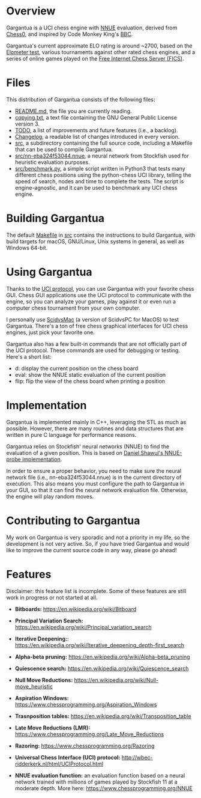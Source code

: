 # Overview
Gargantua is a UCI chess engine with [NNUE](https://www.chessprogramming.org/NNUE)
evaluation, derived from [Chess0](https://github.com/mkd/chess0), and inspired
by Code Monkey King's [BBC](https://github.com/maksimKorzh/bbc).

Gargantua's current approximate ELO rating is around ~2700, based on the
[Elometer test](http://www.elometer.net), various tournaments against other
rated chess engines, and a series of online games played on the
[Free Internet Chess Server (FICS)](https://www.freechess.org/).



# Files
This distribution of Gargantua consists of the following files:
- [README.md](https://github.com/mkd/gargantua/blob/master/README.md), the file
  you are currently reading.
- [copying.txt](https://github.com/mkd/gargantua/blob/master/copying.txt), a
  text file containing the GNU General Public License version 3.
- [TODO](https://github.com/mkd/gargantua/blob/master/TODO), a list of
  improvements and future features (i.e., a backlog).
- [Changelog](https://github.com/mkd/gargantua/blob/master/Changelog), a readable
  list of changes introduced in every version.
- [src](https://github.com/mkd/gargantua/blob/master/src), a subdirectory
  containing the full source code, including a Makefile that can be used
  to compile Gargantua.
- [src/nn-eba324f53044.nnue](https://github.com/mkd/gargantua/blob/master/src/nn-eba324f53044.nnue),
  a neural network from Stockfish used for heuristic evaluation purposes.
- [src/benchmark.py](https://github.com/mkd/gargantua/blob/master/src/benchmark.py),
  a simple script written in Python3 that tests many different chess positions
  using the python-chess UCI library, telling the speed of search, nodes and
  time to complete the tests. The script is engine-agnostic, and it can be 
  used to benchmark any UCI chess engine.



# Building Gargantua
The default [Makefile](https://github.com/gargantua/blob/master/src/Makefile)
in [src](https://github.com/mkd/gargantua/blob/master/src) contains the
instructions to build Gargantua, with build targets for macOS, GNU/Linux,
Unix systems in general, as well as Windows 64-bit.



# Using Gargantua
Thanks to the [UCI protocol](http://wbec-ridderkerk.nl/html/UCIProtocol.html),
you can use Gargantua with your favorite chess GUI.
Chess GUI applications use the UCI protocol to communicate with the engine, so
you can analyze your games, play against it or even run a computer chess
tournament from your own computer.

I personally use [ScidvsMac](http://scidvspc.sourceforge.net/) (a version
of ScidvsPC for MacOS) to test Gargantua. There's a ton of free chess graphical
interfaces for UCI chess engines, just pick your favorite one.

Gargantua also has a few built-in commands that are not officially part of the
UCI protocol. These commands are used for debugging or testing. Here's a short 
list:
- d: display the current position on the chess board
- eval: show the NNUE static evaluation of the current position
- flip: flip the view of the chess board when printing a position



# Implementation
Gargantua is implemented mainly in C++, leveraging the STL as much as possible.
However, there are many routines and data structures that are written in
pure C language for performance reasons.

Gargantua relies on Stockfish' neural networks (NNUE) to find the evaluation
of a given position. This is based on 
[Daniel Shawul's NNUE-probe implementation](https://github.com/dshawul/nnue-probe).


In order to ensure a proper behavior, you need to make sure the neural network
file (i.e., nn-eba324f53044.nnue) is in the current directory of execution. This
also means you must configure the path to Gargantua in your GUI, so that it can
find the neural network evaluation file. Otherwise, the engine will play random
moves.



# Contributing to Gargantua
My work on Gargantua is very sporadic and not a priority in my life, so the
development is not very active. So, if you have tried Gargantua and would like
to improve the current source code in any way, please go ahead!



# Features
Disclaimer: this feature list is incomplete. Some of these features are still
work in progress or not started at all.


- **Bitboards:** 
  https://en.wikipedia.org/wiki/Bitboard

- **Principal Variation Search:** 
  https://en.wikipedia.org/wiki/Principal_variation_search

- **Iterative Deepening:**:
  https://en.wikipedia.org/wiki/Iterative_deepening_depth-first_search

- **Alpha-beta pruning:**
  https://en.wikipedia.org/wiki/Alpha–beta_pruning
 
- **Quiescence search:**
  https://en.wikipedia.org/wiki/Quiescence_search

- **Null Move Reductions:** 
  https://en.wikipedia.org/wiki/Null-move_heuristic

- **Aspiration Windows:**
  https://www.chessprogramming.org/Aspiration_Windows

- **Trasnposition tables:** 
  https://en.wikipedia.org/wiki/Transposition_table

- **Late Move Reductions (LMR):** 
  https://www.chessprogramming.org/Late_Move_Reductions

- **Razoring:**
  https://www.chessprogramming.org/Razoring

- **Universal Chess Interface (UCI) protocol:**
  http://wbec-ridderkerk.nl/html/UCIProtocol.html

- **NNUE evaluation function:** an evaluation function based on a neural
  network trained with millions of games played by Stockfish 11 at a
  moderate depth. More here: https://www.chessprogramming.org/NNUE
